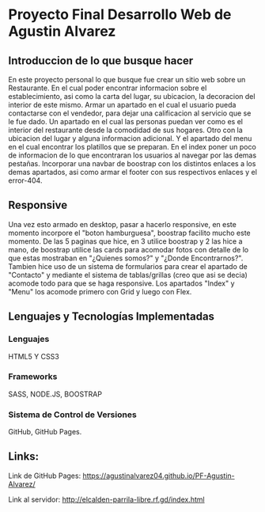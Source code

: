 # Proyecto Final Desarrollo Web de Agustin Alvarez
## Introduccion de lo que busque hacer
En este proyecto personal lo que busque fue crear un sitio web sobre un Restaurante. En el cual poder encontrar informacion sobre el
establecimiento, asi como la carta del lugar, su ubicacion, la decoracion del interior de este mismo. Armar un apartado en el cual el usuario pueda contactarse con el vendedor, para dejar una calificacion al servicio que se le fue dado. Un apartado en el cual las personas puedan ver como es el interior del restaurante desde la comodidad de sus hogares. Otro con la ubicacion del lugar y alguna informacion adicional. Y el apartado del menu en el cual encontrar los platillos que se preparan. En el index poner un poco de informacion de lo que encontraran los usuarios al navegar por las demas pestañas. Incorporar una navbar de boostrap con los distintos enlaces a los demas apartados, asi como armar el footer con sus respectivos enlaces y el error-404.
## Responsive
Una vez esto armado en desktop, pasar a hacerlo responsive, en este momento incorpore el "boton hamburguesa", boostrap facilito mucho este momento. De las 5 paginas que hice, en 3 utilice boostrap y 2 las hice a mano, de boostrap utilice las cards para acomodar fotos con detalle de lo que estas mostraban en "¿Quienes somos?" y "¿Donde Encontrarnos?". Tambien hice uso de un sistema de formularios para crear el apartado de "Contacto" y mediante el sistema de tablas/grillas (creo que asi se decia) acomode todo para que se haga responsive. Los apartados "Index" y "Menu" los acomode primero con Grid y luego con Flex.
## Lenguajes y Tecnologías Implementadas
### Lenguajes
HTML5 Y CSS3
### Frameworks
SASS, NODE.JS, BOOSTRAP
### Sistema de Control de Versiones
GitHub, GitHub Pages.

## Links:
Link de GitHub Pages: https://agustinalvarez04.github.io/PF-Agustin-Alvarez/

Link al servidor: http://elcalden-parrila-libre.rf.gd/index.html

